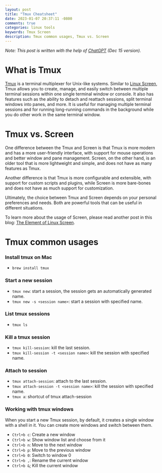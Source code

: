 ```yaml
---
layout: post
title: "Tmux Cheatsheet"
date: 2023-01-07 20:37:11 -0800
comments: true
categories: linux tools
keywords: Tmux Screen
description: Tmux common usages, Tmux vs. Screen
---
```

_Note: This post is written with the help of [ChatGPT](https://chat.openai.com/chat) (Dec 15 version)._

# What is Tmux

[Tmux](https://github.com/tmux/tmux/wiki) is a terminal multiplexer for Unix-like systems. Similar to [Linux Screen](https://linux.die.net/man/1/screen), Tmux allows you to create, manage, and easily switch between multiple terminal sessions within one single terminal window or console. It also has features such as the ability to detach and reattach sessions, split terminal windows into panes, and more. It is useful for managing multiple terminal sessions and for running long-running commands in the background while you do other work in the same terminal window.

# Tmux vs. Screen

One difference between the Tmux and Screen is that Tmux is more modern and has a more user-friendly interface, with support for mouse operations and better window and pane management. Screen, on the other hand, is an older tool that is more lightweight and simple, and does not have as many features as Tmux.

Another difference is that Tmux is more configurable and extensible, with support for custom scripts and plugins, while Screen is more bare-bones and does not have as much support for customization.

Ultimately, the choice between Tmux and Screen depends on your personal preferences and needs. Both are powerful tools that can be useful in different situations.

To learn more about the usage of Screen, please read another post in this blog: [The Element of Linux Screen](https://euccas.github.io/blog/20140531/the-elements-of-linux-screen.html).


# Tmux common usages

### Install tmux on Mac

- `brew install tmux`

### Start a new session

- `tmux new`: start a session, the session gets an automatically generated name.
- `tmux new -s <session name>`: start a session with specified name.

### List tmux sessions

- `tmux ls`

### Kill a tmux session

- `tmux kill-session`: kill the last session.
- `tmux kill-session -t <session name>`: kill the session with specified name.

### Attach to session

- `tmux attach-session`: attach to the last session.
- `tmux attach-session -t <session name>`: kill the session with specified name.
- `tmux a`: shortcut of tmux attach-session

### Working with tmux windows

When you start a new Tmux session, by default, it creates a single window with a shell in it. You can create more windows and switch between them.

- `Ctrl+b c`: Create a new window
- `Ctrl+b w`: Show window list and choose from it
- `Ctrl+b n`: Move to the next window
- `Ctrl+b p`: Move to the previous window
- `Ctrl+b 0`: Switch to window 0
- `Ctrl+b ,`: Rename the current window
- `Ctrl+b &`; Kill the current window
